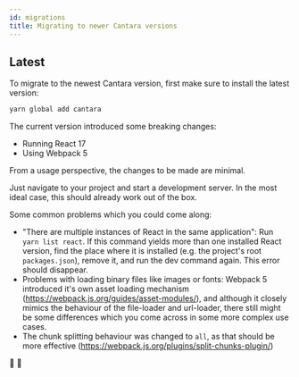 ```yaml
---
id: migrations
title: Migrating to newer Cantara versions
---
```


## Latest

To migrate to the newest Cantara version, first make sure to install the latest version:

```bash
yarn global add cantara
```

The current version introduced some breaking changes:

- Running React 17
- Using Webpack 5

From a usage perspective, the changes to be made are minimal.

Just navigate to your project and start a development server.
In the most ideal case, this should already work out of the box.

Some common problems which you could come along:

- "There are multiple instances of React in the same application": Run `yarn list react`. If this command yields more than one installed React version, find the place where it is installed (e.g. the project's root `packages.json`), remove it, and run the dev command again. This error should disappear.
- Problems with loading binary files like images or fonts: Webpack 5 introduced it's own asset loading mechanism (https://webpack.js.org/guides/asset-modules/), and although it closely mimics the behaviour of the file-loader and url-loader, there still might be some differences which you come across in some more complex use cases.
- The chunk splitting behaviour was changed to `all`, as that should be more effective (https://webpack.js.org/plugins/split-chunks-plugin/)

:rocket:
:rocket:

